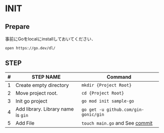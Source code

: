 # INIT

## Prepare

事前にGoをlocalにinstallしておいてください．

`open https://go.dev/dl/`

## STEP

| # | STEP NAME                          | Command                                                                                                                       |
|---|------------------------------------|-------------------------------------------------------------------------------------------------------------------------------|
| 1 | Create empty directory             | `mkdir {Project Root}`                                                                                                        |
| 2 | Move project root.                 | `cd {Project Root}`                                                                                                           |
| 3 | Init go project                    | `go mod init sample-go`                                                                                                       |
| 4 | Add library. Library name is `gin` | `go get -u github.com/gin-gonic/gin`                                                                                          |
| 5 | Add File                           | `touch main.go` and See [commit](https://github.com/rami2076/go-sample/blob/9dd1ea9dad9b5870ec79c4efc7f42636ad5789c2/main.go) |
